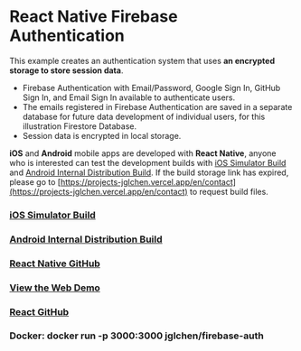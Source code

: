 # React Native Firebase Authentication

This example creates an authentication system that uses **an encrypted storage to store session data**.
 
- Firebase Authentication with Email/Password, Google Sign In, GitHub Sign In, and Email Sign In available to authenticate users.
- The emails registered in Firebase Authentication are saved in a separate database for future data development of individual users, for this illustration Firestore Database.
- Session data is encrypted in local storage.


**iOS** and **Android** mobile apps are developed with **React Native**, anyone who is interested can test the development builds with [iOS Simulator Build](https://expo.dev/accounts/jglchen/projects/firebase-auth/builds/da8ba431-1739-4dd2-8735-2a2a65836d18) and [Android Internal Distribution Build](https://expo.dev/accounts/jglchen/projects/firebase-auth/builds/987f6f8c-d8bd-41f0-95d0-43be634e3bf2). If the build storage link has expired, please go to [https://projects-jglchen.vercel.app/en/contact](https://projects-jglchen.vercel.app/en/contact) to request build files.


### [iOS Simulator Build](https://expo.dev/accounts/jglchen/projects/firebase-auth/builds/da8ba431-1739-4dd2-8735-2a2a65836d18)
### [Android Internal Distribution Build](https://expo.dev/accounts/jglchen/projects/firebase-auth/builds/987f6f8c-d8bd-41f0-95d0-43be634e3bf2)
### [React Native GitHub](https://github.com/jglchen/react-native-firebase-auth)
### [View the Web Demo](https://firebase-auth-rust.vercel.app)
### [React GitHub](https://github.com/jglchen/firebase-auth)
### Docker: docker run -p 3000:3000 jglchen/firebase-auth
